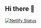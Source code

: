 ## Hi there 👋

<!--
**GSGday/GSGday** is a ✨ _special_ ✨ repository because its `README.md` (this file) appears on your GitHub profile.

Here are some ideas to get you started:

- 🔭 I’m currently working on ...
- 🌱 I’m currently learning ...
- 👯 I’m looking to collaborate on ...
- 🤔 I’m looking for help with ...
- 💬 Ask me about ...
- 📫 How to reach me: ...
- 😄 Pronouns: ...
- ⚡ Fun fact: ...
-->

[![Netlify Status](https://api.netlify.com/api/v1/badges/f1199339-940a-4ef7-848f-546637af9dca/deploy-status)](https://app.netlify.com/projects/gsgday/deploys)
